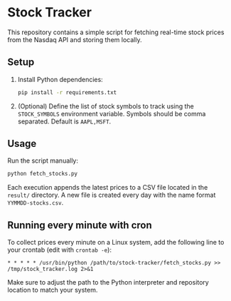 # Stock Tracker

This repository contains a simple script for fetching real-time stock prices from the Nasdaq API and storing them locally.

## Setup

1. Install Python dependencies:
   ```bash
   pip install -r requirements.txt
   ```

2. (Optional) Define the list of stock symbols to track using the `STOCK_SYMBOLS` environment variable. Symbols should be comma separated. Default is `AAPL,MSFT`.

## Usage

Run the script manually:

```bash
python fetch_stocks.py
```

Each execution appends the latest prices to a CSV file located in the `result/` directory. A new file is created every day with the name format `YYMMDD-stocks.csv`.

## Running every minute with cron

To collect prices every minute on a Linux system, add the following line to your crontab (edit with `crontab -e`):

```
* * * * * /usr/bin/python /path/to/stock-tracker/fetch_stocks.py >> /tmp/stock_tracker.log 2>&1
```

Make sure to adjust the path to the Python interpreter and repository location to match your system.
